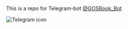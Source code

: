This is a repo for Telegram-bot [@GOSBook\_Bot](https://t.me/GOSBook_Bot)

![Telegram icon](https://upload.wikimedia.org/wikipedia/commons/thumb/8/82/Telegram_logo.svg/600px-Telegram_logo.svg.png)
